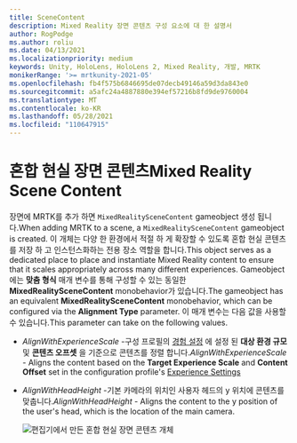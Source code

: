 ```yaml
---
title: SceneContent
description: Mixed Reality 장면 콘텐츠 구성 요소에 대 한 설명서
author: RogPodge
ms.author: roliu
ms.date: 04/13/2021
ms.localizationpriority: medium
keywords: Unity, HoloLens, HoloLens 2, Mixed Reality, 개발, MRTK
monikerRange: '>= mrtkunity-2021-05'
ms.openlocfilehash: fb4f575b6846695de07decb49146a59d3da843e0
ms.sourcegitcommit: a5afc24a4887880e394ef57216b8fd9de9760004
ms.translationtype: MT
ms.contentlocale: ko-KR
ms.lasthandoff: 05/28/2021
ms.locfileid: "110647915"
---
```

# <a name="mixed-reality-scene-content"></a><span data-ttu-id="e8811-104">혼합 현실 장면 콘텐츠</span><span class="sxs-lookup"><span data-stu-id="e8811-104">Mixed Reality Scene Content</span></span>

<span data-ttu-id="e8811-105">장면에 MRTK를 추가 하면 `MixedRealitySceneContent` gameobject 생성 됩니다.</span><span class="sxs-lookup"><span data-stu-id="e8811-105">When adding MRTK to a scene, a `MixedRealitySceneContent` gameobject is created.</span></span> <span data-ttu-id="e8811-106">이 개체는 다양 한 환경에서 적절 하 게 확장할 수 있도록 혼합 현실 콘텐츠를 저장 하 고 인스턴스화하는 전용 장소 역할을 합니다.</span><span class="sxs-lookup"><span data-stu-id="e8811-106">This object serves as a dedicated place to place and instantiate Mixed Reality content to ensure that it scales appropriately across many different experiences.</span></span> <span data-ttu-id="e8811-107">Gameobject에는 **맞춤 형식** 매개 변수를 통해 구성할 수 있는 동일한 **MixedRealitySceneContent** monobehavior가 있습니다.</span><span class="sxs-lookup"><span data-stu-id="e8811-107">The gameobject has an equivalent **MixedRealitySceneContent** monobehavior, which can be configured via the **Alignment Type** parameter.</span></span> <span data-ttu-id="e8811-108">이 매개 변수는 다음 값을 사용할 수 있습니다.</span><span class="sxs-lookup"><span data-stu-id="e8811-108">This parameter can take on the following values.</span></span>

* <span data-ttu-id="e8811-109">*AlignWithExperienceScale* -구성 프로필의 [경험 설정](experience-settings.md) 에 설정 된 **대상 환경 규모** 및 **콘텐츠 오프셋** 을 기준으로 콘텐츠를 정렬 합니다.</span><span class="sxs-lookup"><span data-stu-id="e8811-109">*AlignWithExperienceScale* - Aligns the content based on the **Target Experience Scale** and **Content Offset** set in the configuration profile's [Experience Settings](experience-settings.md)</span></span>
* <span data-ttu-id="e8811-110">*AlignWithHeadHeight* -기본 카메라의 위치인 사용자 헤드의 y 위치에 콘텐츠를 맞춥니다.</span><span class="sxs-lookup"><span data-stu-id="e8811-110">*AlignWithHeadHeight* - Aligns the content to the y position of the user's head, which is the location of the main camera.</span></span>


  ![편집기에서 만든 혼합 현실 장면 콘텐츠 개체](../images/experience-settings/MixedRealitySceneContent.png)